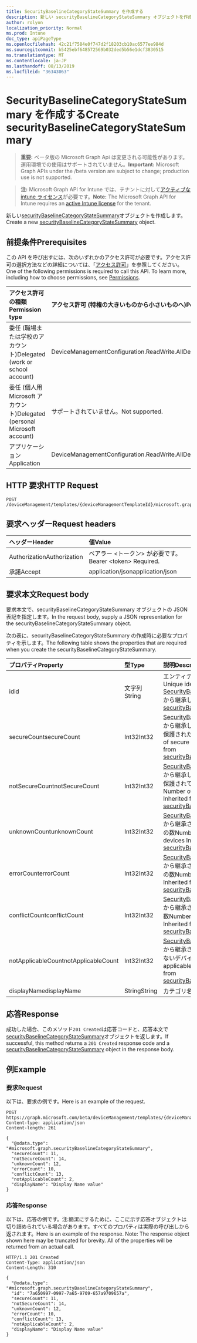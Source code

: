 ```yaml
---
title: SecurityBaselineCategoryStateSummary を作成する
description: 新しい securityBaselineCategoryStateSummary オブジェクトを作成します。
author: rolyon
localization_priority: Normal
ms.prod: Intune
doc_type: apiPageType
ms.openlocfilehash: 42c21f7584e0f747d2f18203cb10ac6577ee984d
ms.sourcegitcommit: b5425ebf648572569b032ded5b56e1dcf3830515
ms.translationtype: MT
ms.contentlocale: ja-JP
ms.lasthandoff: 08/13/2019
ms.locfileid: "36343063"
---
```

# <a name="create-securitybaselinecategorystatesummary"></a><span data-ttu-id="90a9e-103">SecurityBaselineCategoryStateSummary を作成する</span><span class="sxs-lookup"><span data-stu-id="90a9e-103">Create securityBaselineCategoryStateSummary</span></span>

> <span data-ttu-id="90a9e-104">**重要:** ベータ版の Microsoft Graph Api は変更される可能性があります。運用環境での使用はサポートされていません。</span><span class="sxs-lookup"><span data-stu-id="90a9e-104">**Important:** Microsoft Graph APIs under the /beta version are subject to change; production use is not supported.</span></span>

> <span data-ttu-id="90a9e-105">**注:** Microsoft Graph API for Intune では、テナントに対して[アクティブな intune ライセンス](https://go.microsoft.com/fwlink/?linkid=839381)が必要です。</span><span class="sxs-lookup"><span data-stu-id="90a9e-105">**Note:** The Microsoft Graph API for Intune requires an [active Intune license](https://go.microsoft.com/fwlink/?linkid=839381) for the tenant.</span></span>

<span data-ttu-id="90a9e-106">新しい[securityBaselineCategoryStateSummary](../resources/intune-deviceintent-securitybaselinecategorystatesummary.md)オブジェクトを作成します。</span><span class="sxs-lookup"><span data-stu-id="90a9e-106">Create a new [securityBaselineCategoryStateSummary](../resources/intune-deviceintent-securitybaselinecategorystatesummary.md) object.</span></span>

## <a name="prerequisites"></a><span data-ttu-id="90a9e-107">前提条件</span><span class="sxs-lookup"><span data-stu-id="90a9e-107">Prerequisites</span></span>
<span data-ttu-id="90a9e-p101">この API を呼び出すには、次のいずれかのアクセス許可が必要です。アクセス許可の選択方法などの詳細については、「[アクセス許可](/graph/permissions-reference)」を参照してください。</span><span class="sxs-lookup"><span data-stu-id="90a9e-p101">One of the following permissions is required to call this API. To learn more, including how to choose permissions, see [Permissions](/graph/permissions-reference).</span></span>

|<span data-ttu-id="90a9e-110">アクセス許可の種類</span><span class="sxs-lookup"><span data-stu-id="90a9e-110">Permission type</span></span>|<span data-ttu-id="90a9e-111">アクセス許可 (特権の大きいものから小さいものへ)</span><span class="sxs-lookup"><span data-stu-id="90a9e-111">Permissions (from most to least privileged)</span></span>|
|:---|:---|
|<span data-ttu-id="90a9e-112">委任 (職場または学校のアカウント)</span><span class="sxs-lookup"><span data-stu-id="90a9e-112">Delegated (work or school account)</span></span>|<span data-ttu-id="90a9e-113">DeviceManagementConfiguration.ReadWrite.All</span><span class="sxs-lookup"><span data-stu-id="90a9e-113">DeviceManagementConfiguration.ReadWrite.All</span></span>|
|<span data-ttu-id="90a9e-114">委任 (個人用 Microsoft アカウント)</span><span class="sxs-lookup"><span data-stu-id="90a9e-114">Delegated (personal Microsoft account)</span></span>|<span data-ttu-id="90a9e-115">サポートされていません。</span><span class="sxs-lookup"><span data-stu-id="90a9e-115">Not supported.</span></span>|
|<span data-ttu-id="90a9e-116">アプリケーション</span><span class="sxs-lookup"><span data-stu-id="90a9e-116">Application</span></span>|<span data-ttu-id="90a9e-117">DeviceManagementConfiguration.ReadWrite.All</span><span class="sxs-lookup"><span data-stu-id="90a9e-117">DeviceManagementConfiguration.ReadWrite.All</span></span>|

## <a name="http-request"></a><span data-ttu-id="90a9e-118">HTTP 要求</span><span class="sxs-lookup"><span data-stu-id="90a9e-118">HTTP Request</span></span>
<!-- {
  "blockType": "ignored"
}
-->
``` http
POST /deviceManagement/templates/{deviceManagementTemplateId}/microsoft.graph.securityBaselineTemplate/categoryDeviceStateSummaries
```

## <a name="request-headers"></a><span data-ttu-id="90a9e-119">要求ヘッダー</span><span class="sxs-lookup"><span data-stu-id="90a9e-119">Request headers</span></span>
|<span data-ttu-id="90a9e-120">ヘッダー</span><span class="sxs-lookup"><span data-stu-id="90a9e-120">Header</span></span>|<span data-ttu-id="90a9e-121">値</span><span class="sxs-lookup"><span data-stu-id="90a9e-121">Value</span></span>|
|:---|:---|
|<span data-ttu-id="90a9e-122">Authorization</span><span class="sxs-lookup"><span data-stu-id="90a9e-122">Authorization</span></span>|<span data-ttu-id="90a9e-123">ベアラー &lt;トークン&gt; が必要です。</span><span class="sxs-lookup"><span data-stu-id="90a9e-123">Bearer &lt;token&gt; Required.</span></span>|
|<span data-ttu-id="90a9e-124">承諾</span><span class="sxs-lookup"><span data-stu-id="90a9e-124">Accept</span></span>|<span data-ttu-id="90a9e-125">application/json</span><span class="sxs-lookup"><span data-stu-id="90a9e-125">application/json</span></span>|

## <a name="request-body"></a><span data-ttu-id="90a9e-126">要求本文</span><span class="sxs-lookup"><span data-stu-id="90a9e-126">Request body</span></span>
<span data-ttu-id="90a9e-127">要求本文で、securityBaselineCategoryStateSummary オブジェクトの JSON 表記を指定します。</span><span class="sxs-lookup"><span data-stu-id="90a9e-127">In the request body, supply a JSON representation for the securityBaselineCategoryStateSummary object.</span></span>

<span data-ttu-id="90a9e-128">次の表に、securityBaselineCategoryStateSummary の作成時に必要なプロパティを示します。</span><span class="sxs-lookup"><span data-stu-id="90a9e-128">The following table shows the properties that are required when you create the securityBaselineCategoryStateSummary.</span></span>

|<span data-ttu-id="90a9e-129">プロパティ</span><span class="sxs-lookup"><span data-stu-id="90a9e-129">Property</span></span>|<span data-ttu-id="90a9e-130">型</span><span class="sxs-lookup"><span data-stu-id="90a9e-130">Type</span></span>|<span data-ttu-id="90a9e-131">説明</span><span class="sxs-lookup"><span data-stu-id="90a9e-131">Description</span></span>|
|:---|:---|:---|
|<span data-ttu-id="90a9e-132">id</span><span class="sxs-lookup"><span data-stu-id="90a9e-132">id</span></span>|<span data-ttu-id="90a9e-133">文字列</span><span class="sxs-lookup"><span data-stu-id="90a9e-133">String</span></span>|<span data-ttu-id="90a9e-134">エンティティの一意識別子。</span><span class="sxs-lookup"><span data-stu-id="90a9e-134">Unique identifier of the entity.</span></span> <span data-ttu-id="90a9e-135">[SecurityBaselineStateSummary](../resources/intune-deviceintent-securitybaselinestatesummary.md)から継承します。</span><span class="sxs-lookup"><span data-stu-id="90a9e-135">Inherited from [securityBaselineStateSummary](../resources/intune-deviceintent-securitybaselinestatesummary.md)</span></span>|
|<span data-ttu-id="90a9e-136">secureCount</span><span class="sxs-lookup"><span data-stu-id="90a9e-136">secureCount</span></span>|<span data-ttu-id="90a9e-137">Int32</span><span class="sxs-lookup"><span data-stu-id="90a9e-137">Int32</span></span>|<span data-ttu-id="90a9e-138">[SecurityBaselineStateSummary](../resources/intune-deviceintent-securitybaselinestatesummary.md)から継承した、セキュリティで保護されたデバイスの数</span><span class="sxs-lookup"><span data-stu-id="90a9e-138">Number of secure devices Inherited from [securityBaselineStateSummary](../resources/intune-deviceintent-securitybaselinestatesummary.md)</span></span>|
|<span data-ttu-id="90a9e-139">notSecureCount</span><span class="sxs-lookup"><span data-stu-id="90a9e-139">notSecureCount</span></span>|<span data-ttu-id="90a9e-140">Int32</span><span class="sxs-lookup"><span data-stu-id="90a9e-140">Int32</span></span>|<span data-ttu-id="90a9e-141">[SecurityBaselineStateSummary](../resources/intune-deviceintent-securitybaselinestatesummary.md)から継承した、セキュリティで保護されていないデバイスの数</span><span class="sxs-lookup"><span data-stu-id="90a9e-141">Number of not secure devices Inherited from [securityBaselineStateSummary](../resources/intune-deviceintent-securitybaselinestatesummary.md)</span></span>|
|<span data-ttu-id="90a9e-142">unknownCount</span><span class="sxs-lookup"><span data-stu-id="90a9e-142">unknownCount</span></span>|<span data-ttu-id="90a9e-143">Int32</span><span class="sxs-lookup"><span data-stu-id="90a9e-143">Int32</span></span>|<span data-ttu-id="90a9e-144">[SecurityBaselineStateSummary](../resources/intune-deviceintent-securitybaselinestatesummary.md)から継承された不明なデバイスの数</span><span class="sxs-lookup"><span data-stu-id="90a9e-144">Number of unknown devices Inherited from [securityBaselineStateSummary](../resources/intune-deviceintent-securitybaselinestatesummary.md)</span></span>|
|<span data-ttu-id="90a9e-145">errorCount</span><span class="sxs-lookup"><span data-stu-id="90a9e-145">errorCount</span></span>|<span data-ttu-id="90a9e-146">Int32</span><span class="sxs-lookup"><span data-stu-id="90a9e-146">Int32</span></span>|<span data-ttu-id="90a9e-147">[SecurityBaselineStateSummary](../resources/intune-deviceintent-securitybaselinestatesummary.md)から継承されたエラーデバイスの数</span><span class="sxs-lookup"><span data-stu-id="90a9e-147">Number of error devices Inherited from [securityBaselineStateSummary](../resources/intune-deviceintent-securitybaselinestatesummary.md)</span></span>|
|<span data-ttu-id="90a9e-148">conflictCount</span><span class="sxs-lookup"><span data-stu-id="90a9e-148">conflictCount</span></span>|<span data-ttu-id="90a9e-149">Int32</span><span class="sxs-lookup"><span data-stu-id="90a9e-149">Int32</span></span>|<span data-ttu-id="90a9e-150">[SecurityBaselineStateSummary](../resources/intune-deviceintent-securitybaselinestatesummary.md)から継承された競合デバイスの数</span><span class="sxs-lookup"><span data-stu-id="90a9e-150">Number of conflict devices Inherited from [securityBaselineStateSummary](../resources/intune-deviceintent-securitybaselinestatesummary.md)</span></span>|
|<span data-ttu-id="90a9e-151">notApplicableCount</span><span class="sxs-lookup"><span data-stu-id="90a9e-151">notApplicableCount</span></span>|<span data-ttu-id="90a9e-152">Int32</span><span class="sxs-lookup"><span data-stu-id="90a9e-152">Int32</span></span>|<span data-ttu-id="90a9e-153">[SecurityBaselineStateSummary](../resources/intune-deviceintent-securitybaselinestatesummary.md)から継承された、適用されていないデバイスの数</span><span class="sxs-lookup"><span data-stu-id="90a9e-153">Number of not applicable devices Inherited from [securityBaselineStateSummary](../resources/intune-deviceintent-securitybaselinestatesummary.md)</span></span>|
|<span data-ttu-id="90a9e-154">displayName</span><span class="sxs-lookup"><span data-stu-id="90a9e-154">displayName</span></span>|<span data-ttu-id="90a9e-155">String</span><span class="sxs-lookup"><span data-stu-id="90a9e-155">String</span></span>|<span data-ttu-id="90a9e-156">カテゴリ名</span><span class="sxs-lookup"><span data-stu-id="90a9e-156">The category name</span></span>|



## <a name="response"></a><span data-ttu-id="90a9e-157">応答</span><span class="sxs-lookup"><span data-stu-id="90a9e-157">Response</span></span>
<span data-ttu-id="90a9e-158">成功した場合、このメソッド`201 Created`は応答コードと、応答本文で[securityBaselineCategoryStateSummary](../resources/intune-deviceintent-securitybaselinecategorystatesummary.md)オブジェクトを返します。</span><span class="sxs-lookup"><span data-stu-id="90a9e-158">If successful, this method returns a `201 Created` response code and a [securityBaselineCategoryStateSummary](../resources/intune-deviceintent-securitybaselinecategorystatesummary.md) object in the response body.</span></span>

## <a name="example"></a><span data-ttu-id="90a9e-159">例</span><span class="sxs-lookup"><span data-stu-id="90a9e-159">Example</span></span>

### <a name="request"></a><span data-ttu-id="90a9e-160">要求</span><span class="sxs-lookup"><span data-stu-id="90a9e-160">Request</span></span>
<span data-ttu-id="90a9e-161">以下は、要求の例です。</span><span class="sxs-lookup"><span data-stu-id="90a9e-161">Here is an example of the request.</span></span>
``` http
POST https://graph.microsoft.com/beta/deviceManagement/templates/{deviceManagementTemplateId}/microsoft.graph.securityBaselineTemplate/categoryDeviceStateSummaries
Content-type: application/json
Content-length: 261

{
  "@odata.type": "#microsoft.graph.securityBaselineCategoryStateSummary",
  "secureCount": 11,
  "notSecureCount": 14,
  "unknownCount": 12,
  "errorCount": 10,
  "conflictCount": 13,
  "notApplicableCount": 2,
  "displayName": "Display Name value"
}
```

### <a name="response"></a><span data-ttu-id="90a9e-162">応答</span><span class="sxs-lookup"><span data-stu-id="90a9e-162">Response</span></span>
<span data-ttu-id="90a9e-p103">以下は、応答の例です。注:簡潔にするために、ここに示す応答オブジェクトは切り詰められている場合があります。すべてのプロパティは実際の呼び出しから返されます。</span><span class="sxs-lookup"><span data-stu-id="90a9e-p103">Here is an example of the response. Note: The response object shown here may be truncated for brevity. All of the properties will be returned from an actual call.</span></span>
``` http
HTTP/1.1 201 Created
Content-Type: application/json
Content-Length: 310

{
  "@odata.type": "#microsoft.graph.securityBaselineCategoryStateSummary",
  "id": "7a650997-0997-7a65-9709-657a9709657a",
  "secureCount": 11,
  "notSecureCount": 14,
  "unknownCount": 12,
  "errorCount": 10,
  "conflictCount": 13,
  "notApplicableCount": 2,
  "displayName": "Display Name value"
}
```






